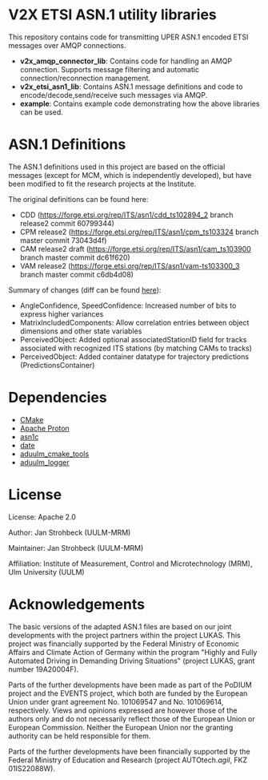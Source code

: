V2X ETSI ASN.1 utility libraries
================================

This repository contains code for transmitting UPER ASN.1 encoded ETSI messages over AMQP connections.

- **v2x_amqp_connector_lib**: Contains code for handling an AMQP connection. Supports message filtering and automatic connection/reconnection management.
- **v2x_etsi_asn1_lib**: Contains ASN.1 message definitions and code to encode/decode,send/receive such messages via AMQP.
- **example**: Contains example code demonstrating how the above libraries can be used.

ASN.1 Definitions
=================

The ASN.1 definitions used in this project are based on the official messages (except for MCM, which is independently developed), but have been modified to fit the research projects at the Institute.

The original definitions can be found here:
 - CDD (https://forge.etsi.org/rep/ITS/asn1/cdd_ts102894_2 branch release2 commit 60799344)
 - CPM release2 (https://forge.etsi.org/rep/ITS/asn1/cpm_ts103324 branch master commit 73043d4f)
 - CAM release2 draft (https://forge.etsi.org/rep/ITS/asn1/cam_ts103900 branch master commit dc61f620)
 - VAM release2 (https://forge.etsi.org/rep/ITS/asn1/vam-ts103300_3 branch master commit c6db4d08)

Summary of changes (diff can be found [here](https://github.com/uulm-mrm/v2x_etsi_asn1/commit/f812f7a86b002a7acebf74427a6a76fb76aaa886)):
 - AngleConfidence, SpeedConfidence: Increased number of bits to express higher variances
 - MatrixIncludedComponents: Allow correlation entries between object dimensions and other state variables
 - PerceivedObject: Added optional associatedStationID field for tracks associated with recognized ITS stations (by matching CAMs to tracks)
 - PerceivedObject: Added container datatype for trajectory predictions (PredictionsContainer)

Dependencies
============

 - [CMake](https://cmake.org/)
 - [Apache Proton](https://github.com/apache/qpid-proton)
 - [asn1c](https://github.com/fillabs/asn1c)
 - [date](https://github.com/HowardHinnant/date)
 - [aduulm_cmake_tools](https://github.com/uulm-mrm/aduulm_cmake_tools)
 - [aduulm_logger](https://github.com/uulm-mrm/aduulm_logger)

License
=======

License: Apache 2.0

Author: Jan Strohbeck (UULM-MRM)

Maintainer: Jan Strohbeck (UULM-MRM)

Affiliation: Institute of Measurement, Control and Microtechnology (MRM), Ulm University (UULM)

Acknowledgements
================

The basic versions of the adapted ASN.1 files are based on our joint developments with the project partners within the project LUKAS. This project was financially supported by the Federal Ministry of Economic Affairs and Climate Action of Germany within the program "Highly and Fully Automated Driving in Demanding Driving Situations" (project LUKAS, grant number 19A20004F).

Parts of the further developments have been made as part of the PoDIUM project and the EVENTS project, which both are funded by the European Union under grant agreement No. 101069547 and No. 101069614, respectively. Views and opinions expressed are however those of the authors only and do not necessarily reflect those of the European Union or European Commission. Neither the European Union nor the granting authority can be held responsible for them.

Parts of the further developments have been financially supported by the Federal Ministry of Education and Research (project AUTOtech.*agil*, FKZ 01IS22088W).
